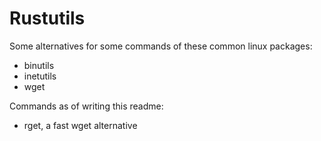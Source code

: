 # Rustutils
Some alternatives for some commands of these common linux packages:
* binutils 
* inetutils 
* wget

Commands as of writing this readme:
* rget, a fast wget alternative
